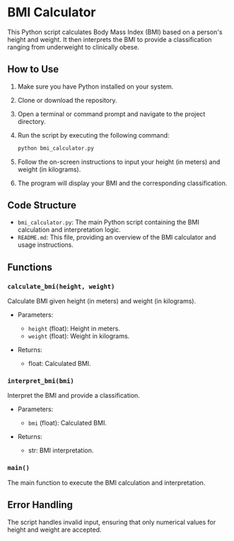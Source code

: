 # BMI Calculator

This Python script calculates Body Mass Index (BMI) based on a person's height and weight. It then interprets the BMI to provide a classification ranging from underweight to clinically obese.

## How to Use

1. Make sure you have Python installed on your system.

2. Clone or download the repository.

3. Open a terminal or command prompt and navigate to the project directory.

4. Run the script by executing the following command:

   ```bash
   python bmi_calculator.py
   ```

5. Follow the on-screen instructions to input your height (in meters) and weight (in kilograms).

6. The program will display your BMI and the corresponding classification.

## Code Structure

- `bmi_calculator.py`: The main Python script containing the BMI calculation and interpretation logic.
- `README.md`: This file, providing an overview of the BMI calculator and usage instructions.

## Functions

### `calculate_bmi(height, weight)`

Calculate BMI given height (in meters) and weight (in kilograms).

- Parameters:
  - `height` (float): Height in meters.
  - `weight` (float): Weight in kilograms.

- Returns:
  - float: Calculated BMI.

### `interpret_bmi(bmi)`

Interpret the BMI and provide a classification.

- Parameters:
  - `bmi` (float): Calculated BMI.

- Returns:
  - str: BMI interpretation.

### `main()`

The main function to execute the BMI calculation and interpretation.

## Error Handling

The script handles invalid input, ensuring that only numerical values for height and weight are accepted.